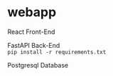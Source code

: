 # webapp
React Front-End

FastAPI Back-End 
<br>
```pip install -r requirements.txt```

Postgresql Database
